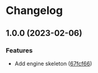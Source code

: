 # Changelog

## 1.0.0 (2023-02-06)


### Features

* Add engine skeleton ([67fcf66](https://github.com/evematic/evematic/commit/67fcf66ef7f652148f6c00cf3de7117b6caf3935))
